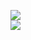 [![](https://img.shields.io/badge/Made%20With-Github%20Spray-lightgrey.svg?style=for-the-badge&logo=github)](https://github.com/Annihil/github-spray#14119)  
[![](https://i.imgur.com/2DrTn0Z.gif)](https://github.com/Annihil/github-spray)